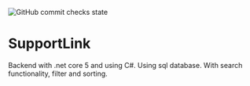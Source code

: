 ![GitHub commit checks state](https://img.shields.io/github/checks-status/cathyAkoth/SupportLink/65726c44a660e877c0bd2ecec73d65995b31b036)

# SupportLink
Backend with .net core 5 and using C#. Using sql database. 
With search functionality, filter and sorting.
